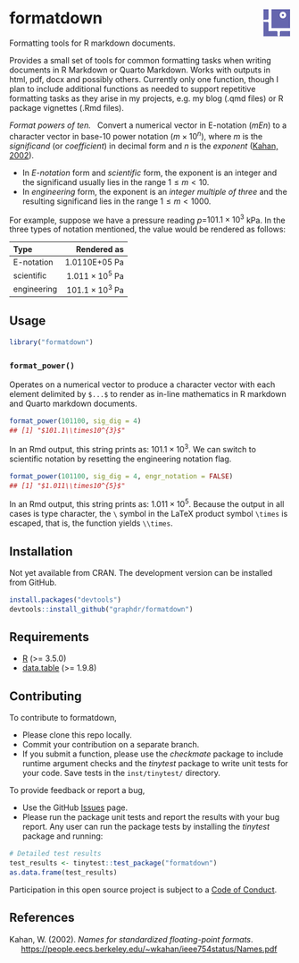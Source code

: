 
<!-- Edit README.Rmd (not README.md) -->

# formatdown <img src="man/figures/logo.png" align="right">

Formatting tools for R markdown documents.

Provides a small set of tools for common formatting tasks when writing
documents in R Markdown or Quarto Markdown. Works with outputs in html,
pdf, docx and possibly others. Currently only one function, though I
plan to include additional functions as needed to support repetitive
formatting tasks as they arise in my projects, e.g. my blog (.qmd files)
or R package vignettes (.Rmd files).

*Format powers of ten.*   Convert a numerical vector in E-notation
(*mEn*) to a character vector in base-10 power notation
$(m \times 10^n)$, where $m$ is the *significand* (or *coefficient*) in
decimal form and $n$ is the *exponent* ([Kahan, 2002](#ref-Kahan:2002)).

- In *E-notation* form and *scientific* form, the exponent is an integer
  and the significand usually lies in the range $1 \leq m < 10$.
- In *engineering* form, the exponent is an *integer multiple of three*
  and the resulting significand lies in the range $1 \leq m < 1000$.

For example, suppose we have a pressure reading $p =$$101.1\times10^{3}$
kPa. In the three types of notation mentioned, the value would be
rendered as follows:

| Type        |            Rendered as |
|:------------|-----------------------:|
| E-notation  |          1.0110E+05 Pa |
| scientific  | $1.011\times10^{5}$ Pa |
| engineering | $101.1\times10^{3}$ Pa |

## Usage

``` r
library("formatdown")
```

### `format_power()`

Operates on a numerical vector to produce a character vector with each
element delimited by `$...$` to render as in-line mathematics in R
markdown and Quarto markdown documents.

``` r
format_power(101100, sig_dig = 4)
## [1] "$101.1\\times10^{3}$"
```

In an Rmd output, this string prints as: $101.1\times10^{3}$. We can
switch to scientific notation by resetting the engineering notation
flag.

``` r
format_power(101100, sig_dig = 4, engr_notation = FALSE)
## [1] "$1.011\\times10^{5}$"
```

In an Rmd output, this string prints as: $1.011\times10^{5}$. Because
the output in all cases is type character, the `\` symbol in the LaTeX
product symbol `\times` is escaped, that is, the function yields
`\\times`.

## Installation

Not yet available from CRAN. The development version can be installed
from GitHub.

``` r
install.packages("devtools")
devtools::install_github("graphdr/formatdown")
```

## Requirements

- <a href="https://www.r-project.org/" target="_blank">R</a> (\>= 3.5.0)
- <a href="https://rdatatable.gitlab.io/data.table/"
  target="_blank">data.table</a> (\>= 1.9.8)

## Contributing

To contribute to formatdown,

- Please clone this repo locally.  
- Commit your contribution on a separate branch.
- If you submit a function, please use the *checkmate* package to
  include runtime argument checks and the *tinytest* package to write
  unit tests for your code. Save tests in the `inst/tinytest/`
  directory.

To provide feedback or report a bug,

- Use the GitHub <a href="https://github.com/graphdr/formatdown/issues">
  Issues</a> page.
- Please run the package unit tests and report the results with your bug
  report. Any user can run the package tests by installing the
  *tinytest* package and running:

``` r
# Detailed test results
test_results <- tinytest::test_package("formatdown")
as.data.frame(test_results)
```

Participation in this open source project is subject to a [Code of
Conduct](CONDUCT.html).

## References

<div id="refs" class="references csl-bib-body hanging-indent"
line-spacing="2">

<div id="ref-Kahan:2002" class="csl-entry">

Kahan, W. (2002). *Names for standardized floating-point formats*.
<https://people.eecs.berkeley.edu/~wkahan/ieee754status/Names.pdf>

</div>

</div>
